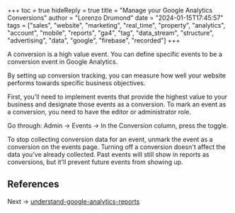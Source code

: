 +++
toc = true
hideReply = true
title = "Manage your Google Analytics Conversions"
author = "Lorenzo Drumond"
date = "2024-01-15T17:45:57"
tags = ["sales",  "website",  "marketing",  "real_time",  "property",  "analytics",  "account",  "mobile",  "reports",  "ga4",  "tag",  "data_stream",  "structure",  "advertising",  "data",  "google",  "firebase",  "recorded"]
+++


A conversion is a high value event. You can define specific events to be a conversion event in Google Analytics.

By setting up conversion tracking, you can measure how well your website performs towards specific business objectives.

First, you'll need to implement events that provide the highest value to your business and designate those events as a conversion. To mark an event as a conversion, you need to have the editor or administrator role.

Go through:
Admin -> Events -> In the Conversion column, press the toggle.

To stop collecting conversion data for an event, unmark the event as a
conversion on the events page. Turning off a conversion doesn't affect the data
you've already collected. Past events will still show in reports as
conversions, but it'll prevent future events from showing up.

## References

Next -> [understand-google-analytics-reports](/wiki/understand-google-analytics-reports/)

